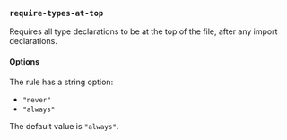 ### `require-types-at-top`

Requires all type declarations to be at the top of the file, after any import declarations.

#### Options

The rule has a string option:

* `"never"`
* `"always"`

The default value is `"always"`.

<!-- assertions require-types-at-top -->
